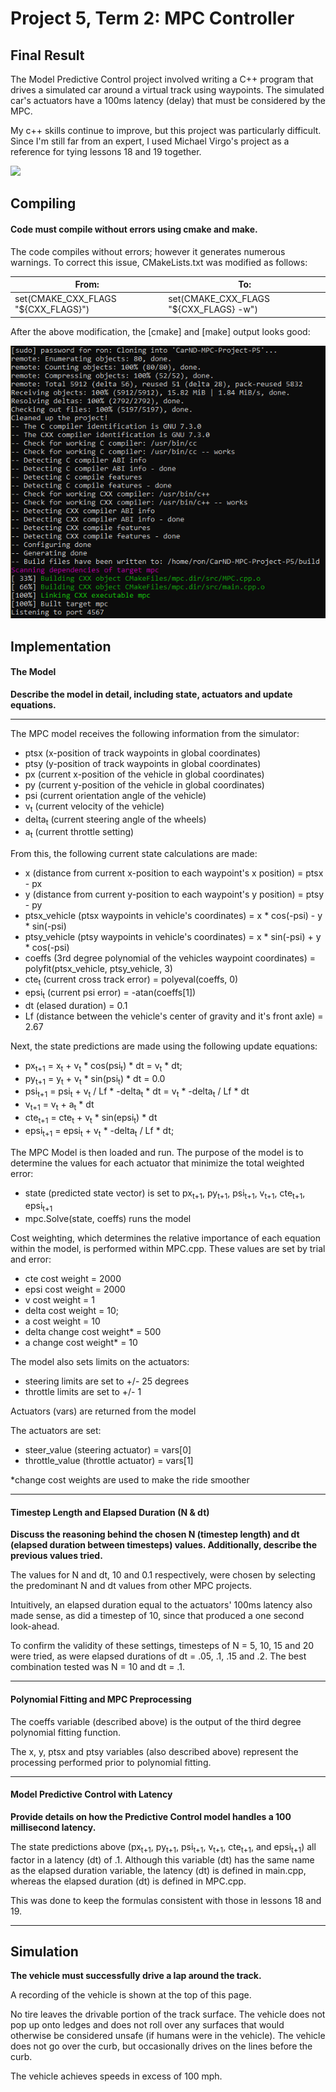 Project 5, Term 2: MPC Controller
=======================

Final Result
------------

The Model Predictive Control project involved writing a C++ program that drives a simulated car around a virtual track using waypoints. The simulated car's actuators have a 100ms latency (delay) that must be considered by the MPC.

My c++ skills continue to improve, but this project was particularly difficult. Since I'm still far from an expert, I used Michael Virgo's project as a reference for tying lessons 18 and 19 together.



![](media/MPC_Controller.gif)

Compiling
---------

#### Code must compile without errors using cmake and make.

The code compiles without errors; however it generates numerous warnings. To correct this issue, CMakeLists.txt was modified as follows:

| From:                                | To:                                     |
|--------------------------------------|-----------------------------------------|
| set(CMAKE_CXX_FLAGS "\${CXX_FLAGS}") | set(CMAKE_CXX_FLAGS "\${CXX_FLAGS} -w") |

After the above modification, the [cmake] and [make] output looks good:

![](media/Compile.png)

Implementation
--------

#### The Model

**Describe the model in detail, including state, actuators and update equations.**

-------------------

The MPC model receives the following information from the simulator:
- ptsx (x-position of track waypoints in global coordinates)
- ptsy (y-position of track waypoints in global coordinates)
- px (current x-position of the vehicle in global coordinates)
- py (current y-position of the vehicle in global coordinates)
- psi (current orientation angle of the vehicle)
- v<sub>t</sub> (current velocity of the vehicle)
- delta<sub>t</sub> (current steering angle of the wheels)
- a<sub>t</sub> (current throttle setting)

From this, the following current state calculations are made:
- x (distance from current x-position to each waypoint's x position) = ptsx - px
- y (distance from current y-position to each waypoint's y position) = ptsy - py
- ptsx_vehicle (ptsx waypoints in vehicle's coordinates) = x * cos(-psi) - y * sin(-psi)
- ptsy_vehicle (ptsy waypoints in vehicle's coordinates) = x * sin(-psi) + y * cos(-psi)
- coeffs (3rd degree polynomial of the vehicles waypoint coordinates) = polyfit(ptsx_vehicle, ptsy_vehicle, 3)
- cte<sub>t</sub> (current cross track error) = polyeval(coeffs, 0)
- epsi<sub>t</sub> (current psi error) = -atan(coeffs[1])
- dt (elased duration) = 0.1
- Lf (distance between the vehicle's center of gravity and it's front axle) = 2.67

Next, the state predictions are made using the following update equations:
- px<sub>t+1</sub> = x<sub>t</sub>  + v<sub>t</sub> * cos(psi<sub>t</sub>) * dt = v<sub>t</sub> * dt;
- py<sub>t+1</sub> = y<sub>t</sub> + v<sub>t</sub> * sin(psi<sub>t</sub>) * dt = 0.0
- psi<sub>t+1</sub> = psi<sub>t</sub> + v<sub>t</sub> / Lf * -delta<sub>t</sub> * dt = v<sub>t</sub> * -delta<sub>t</sub> / Lf * dt
- v<sub>t+1</sub> = v<sub>t</sub> + a<sub>t</sub> * dt
- cte<sub>t+1</sub> = cte<sub>t</sub> + v<sub>t</sub> * sin(epsi<sub>t</sub>) * dt
- epsi<sub>t+1</sub> = epsi<sub>t</sub> + v<sub>t</sub> * -delta<sub>t</sub> / Lf * dt;

The MPC Model is then loaded and run.  The purpose of the model is to determine the values for each actuator that minimize the total weighted error:
- state (predicted state vector) is set to px<sub>t+1</sub>, py<sub>t+1</sub>, psi<sub>t+1</sub>, v<sub>t+1</sub>, cte<sub>t+1</sub>, epsi<sub>t+1</sub>
- mpc.Solve(state, coeffs) runs the model

Cost weighting, which determines the relative importance of each equation within the model, is performed within MPC.cpp.  These values are set by trial and error:
- cte cost weight = 2000
- epsi cost weight = 2000
- v cost weight = 1
- delta cost weight = 10;
- a cost weight = 10
- delta change cost weight*  = 500
- a change cost weight* = 10

The model also sets limits on the actuators:
- steering limits are set to +/- 25 degrees
- throttle limits are set to +/- 1

Actuators (vars) are returned from the model

The actuators are set:
- steer_value (steering actuator) = vars[0]
- throttle_value (throttle actuator) = vars[1]

*change cost weights are used to make the ride smoother

---------------
#### Timestep Length and Elapsed Duration (N & dt)

**Discuss the reasoning behind the chosen N (timestep length) and dt (elapsed duration between timesteps) values. Additionally, describe the previous values tried.**

The values for N and dt, 10 and 0.1 respectively, were chosen by selecting the predominant N and dt values from other MPC projects. 

Intuitively, an elapsed duration equal to the actuators' 100ms latency also made sense, as did a timestep of 10, since that produced a one second look-ahead.

To confirm the validity of these settings, timesteps of N = 5, 10, 15 and 20 were tried, as were elapsed durations of dt = .05, .1, .15 and .2.  The best combination tested was N = 10 and dt = .1.

---------------
#### Polynomial Fitting and MPC Preprocessing

The coeffs variable (described above) is the output of the third degree polynomial fitting function.

The x, y, ptsx and ptsy variables (also described above) represent the processing performed prior to polynomial fitting.

---------------
#### Model Predictive Control with Latency

**Provide details on how the Predictive Control model handles a 100 millisecond latency.**

The state predictions above (px<sub>t+1</sub>, py<sub>t+1</sub>, psi<sub>t+1</sub>, v<sub>t+1</sub>, cte<sub>t+1</sub>, and epsi<sub>t+1</sub>) all factor in a latency (dt) of .1.  Although this variable (dt) has the same name as the elapsed duration variable, the latency (dt) is defined in main.cpp, whereas the elapsed duration (dt) is defined in MPC.cpp.

This was done to keep the formulas consistent with those in lessons 18 and 19.

-------------------

Simulation
-------------------

**The vehicle must successfully drive a lap around the track.**

A recording of the vehicle is shown at the top of this page.

No tire leaves the drivable portion of the track surface. The vehicle does not pop up onto ledges and does not roll over any surfaces that would otherwise be considered unsafe (if humans were in the vehicle).  The vehicle does not go over the curb, but occasionally drives on the lines before the curb.

The vehicle achieves speeds in excess of 100 mph.


